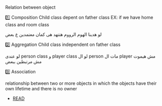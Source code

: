 Relation between object

1️⃣ Composition
Child class depent on father class
EX: if we have home class and room class

لو هدينا الهوم الرووم هتتهد هى كمان معتمدين ع بعض 

2️⃣ Aggregation
Child class independent on father class

لو عندى person class و player class لو ال person مات ال player مش هيموت مش مرتبطين ببعض

3️⃣ Association 

relationship between two or more objects in which the objects have their own lifetime and there is no owner

- [READ](https://medium.com/@bindubc/association-aggregation-and-composition-in-oops-8d260854a446)

